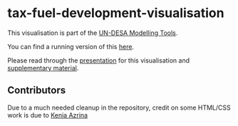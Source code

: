 # tax-fuel-development-visualisation

This visualisation is part of the [UN-DESA Modelling Tools](https://un-desa-modelling.github.io/).

You can find a running version of this
[here](https://un-desa-modelling.github.io/tax-fuel-development-visualisation/dist/index.html).

Please read through the
[presentation](https://un-desa-modelling.github.io/tax-fuel-development-presentation/) for
this visualisation and
[supplementary material](https://github.com/UN-DESA-Modelling/tax-fuel-development-visualisation).

## Contributors
Due to a much needed cleanup in the repository, credit on some HTML/CSS
work is due to [Kenia Azrina](https://github.com/kennyazrina)

